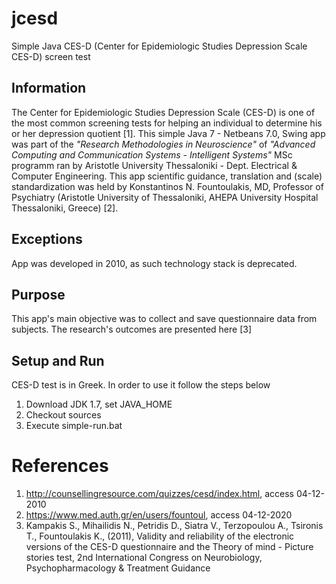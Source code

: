 # jcesd
Simple Java CES-D (Center for Epidemiologic Studies Depression Scale CES-D) screen test

## Information
The Center for Epidemiologic Studies Depression Scale (CES-D) is one of the most common screening tests for helping an individual to determine his or her depression quotient [1]. This simple Java 7 - Netbeans 7.0, Swing app was part of the _"Research Methodologies in Neuroscience"_ of _"Advanced Computing and Communication Systems - Intelligent Systems"_ MSc programm ran by Aristotle University Thessaloniki - Dept. Electrical & Computer Engineering. This app scientific guidance, translation and (scale) standardization was held by Konstantinos N. Fountoulakis, MD, Professor of Psychiatry (Aristotle University of Thessaloniki, AHEPA University Hospital Thessaloniki, Greece) [2].  

## Exceptions
App was developed in 2010, as such technology stack is deprecated. 

## Purpose
This app's main objective was to collect and save questionnaire data from subjects. The research's outcomes are presented here [3] 

## Setup and Run

CES-D test is in Greek. In order to use it follow the steps below

1. Download JDK 1.7, set JAVA_HOME
2. Checkout sources
3. Execute simple-run.bat

# References
1. http://counsellingresource.com/quizzes/cesd/index.html, access 04-12-2010
2. https://www.med.auth.gr/en/users/fountoul, access 04-12-2020 
3. Kampakis S., Mihailidis N., Petridis D., Siatra V., Terzopoulou A., Tsironis T., Fountoulakis K., (2011), Validity and reliability of the electronic versions of the CES-D questionnaire and the Theory of mind - Picture stories test, 2nd International Congress on Neurobiology, Psychopharmacology & Treatment Guidance
